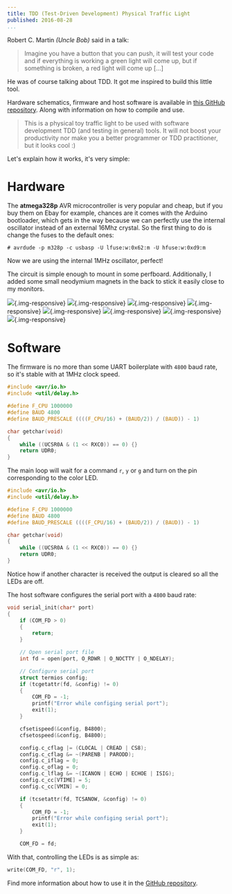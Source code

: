 ```yaml
---
title: TDD (Test-Driven Development) Physical Traffic Light
published: 2016-08-28
...
```


Robert C. Martin *(Uncle Bob)* said in a talk:

> Imagine you have a button that you can push, it will test your code and if
> everything is working a green light will come up, but if something is broken,
> a red light will come up [...]

He was of course talking about TDD. It got me inspired to build this little
tool.

Hardware schematics, firmware and host software is available in [this GitHub
repository](https://github.com/alx741/tdd_traffic-light). Along with information
on how to compile and use.

> This is a physical toy traffic light to be used with software development TDD
> (and testing in general) tools. It will not boost your productivity nor make
> you a better programmer or TDD practitioner, but it looks cool :)

Let's explain how it works, it's very simple:

<!--more-->

# Hardware

The **atmega328p** AVR microcontroller is very popular and cheap, but if you buy
them on Ebay for example, chances are it comes with the Arduino bootloader,
which gets in the way because we can perfectly use the internal oscillator
instead of an external 16Mhz crystal. So the first thing to do is change the
fuses to the default ones:

```shell
# avrdude -p m328p -c usbasp -U lfuse:w:0x62:m -U hfuse:w:0xd9:m
```

Now we are using the internal 1MHz oscillator, perfect!

The circuit is simple enough to mount in some perfboard. Additionally, I added
some small neodymium magnets in the back to stick it easily close to my
monitors.

![](/img/tddlight/img1.jpg){.img-responsive}
![](/img/tddlight/img2.jpg){.img-responsive}
![](/img/tddlight/img3.jpg){.img-responsive}
![](/img/tddlight/img4.jpg){.img-responsive}
![](/img/tddlight/img5.jpg){.img-responsive}
![](/img/tddlight/img6.jpg){.img-responsive}
![](/img/tddlight/img7.jpg){.img-responsive}
![](/img/tddlight/img8.jpg){.img-responsive}


# Software

The firmware is no more than some UART boilerplate with `4800` baud rate, so
it's stable with at 1MHz clock speed.

``` C
#include <avr/io.h>
#include <util/delay.h>

#define F_CPU 1000000
#define BAUD 4800
#define BAUD_PRESCALE ((((F_CPU/16) + (BAUD/2)) / (BAUD)) - 1)

char getchar(void)
{
    while ((UCSR0A & (1 << RXC0)) == 0) {}
    return UDR0;
}
```

The main loop will wait for a command `r`, `y` or `g` and turn on the pin
corresponding to the color LED.

``` C
#include <avr/io.h>
#include <util/delay.h>

#define F_CPU 1000000
#define BAUD 4800
#define BAUD_PRESCALE ((((F_CPU/16) + (BAUD/2)) / (BAUD)) - 1)

char getchar(void)
{
    while ((UCSR0A & (1 << RXC0)) == 0) {}
    return UDR0;
}
```

Notice how if another character is received the output is cleared so all the
LEDs are off.

The host software configures the serial port with a `4800` baud rate:

``` C
void serial_init(char* port)
{
    if (COM_FD > 0)
    {
        return;
    }

    // Open serial port file
    int fd = open(port, O_RDWR | O_NOCTTY | O_NDELAY);

    // Configure serial port
    struct termios config;
    if (tcgetattr(fd, &config) != 0)
    {
        COM_FD = -1;
        printf("Error while configing serial port");
        exit(1);
    }

    cfsetispeed(&config, B4800);
    cfsetospeed(&config, B4800);

    config.c_cflag |= (CLOCAL | CREAD | CS8);
    config.c_cflag &= ~(PARENB | PARODD);
    config.c_iflag = 0;
    config.c_oflag = 0;
    config.c_lflag &= ~(ICANON | ECHO | ECHOE | ISIG);
    config.c_cc[VTIME] = 5;
    config.c_cc[VMIN] = 0;

    if (tcsetattr(fd, TCSANOW, &config) != 0)
    {
        COM_FD = -1;
        printf("Error while configing serial port");
        exit(1);
    }

    COM_FD = fd;

```

With that, controlling the LEDs is as simple as:

``` C
write(COM_FD, "r", 1);
```

Find more information about how to use it in the [GitHub
repository](https://github.com/alx741/tdd_traffic-light).
